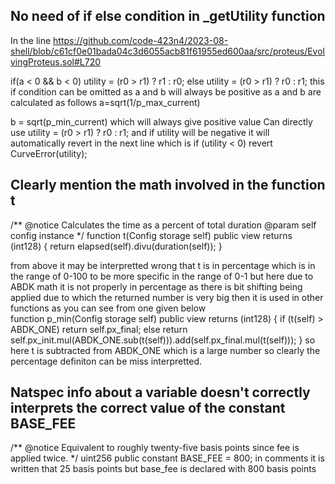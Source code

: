 ## No need of if else condition in _getUtility function 
In the line https://github.com/code-423n4/2023-08-shell/blob/c61cf0e01bada04c3d6055acb81f61955ed600aa/src/proteus/EvolvingProteus.sol#L720

if(a < 0 && b < 0) utility = (r0 > r1) ? r1 : r0;
        else utility = (r0 > r1) ? r0 : r1;
this if condition can be omitted as a and b will always be positive as a and b are calculated as follows  a=sqrt(1/p_max_current)

b = sqrt(p_min_current) which will always give positive value
Can directly use utility = (r0 > r1) ? r0 : r1; and if utility will be negative it will automatically revert in the next line which is 
if (utility < 0) revert CurveError(utility);
 ## Clearly mention the math involved in the function t

/**
       @notice Calculates the time as a percent of total duration
       @param self config instance
    */
    function t(Config storage self) public view returns (int128) {
        return elapsed(self).divu(duration(self));
    }

from above it may be interpretted wrong that t is in percentage which is in the range of 0-100 to be more specific in the range of 0-1 but here due to ABDK math it is not properly in percentage as there is bit shifting being applied due to which the returned number is very big then it is used in other functions as you can see from one given below   
function p_min(Config storage self) public view returns (int128) {
        if (t(self) > ABDK_ONE) return self.px_final;
        else return self.px_init.mul(ABDK_ONE.sub(t(self))).add(self.px_final.mul(t(self)));
    }
   so here t is subtracted from ABDK_ONE which is a large number so clearly the percentage definiton can be miss interpretted.

## Natspec info about a variable doesn't correctly interprets the correct value of the constant BASE_FEE 
/** 
     @notice 
     Equivalent to roughly twenty-five basis points since fee is applied twice.
    */
    uint256 public constant BASE_FEE = 800;
in comments it is written that 25 basis points but base_fee is declared with 800 basis points